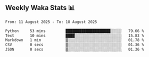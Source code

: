 ## Weekly Waka Stats 📊
<!--START_SECTION:waka-->

```txt
From: 11 August 2025 - To: 18 August 2025

Python     53 mins         ████████████████████░░░░░   79.66 %
Text       10 mins         ████░░░░░░░░░░░░░░░░░░░░░   15.83 %
Markdown   1 min           ▒░░░░░░░░░░░░░░░░░░░░░░░░   01.78 %
CSV        0 secs          ▒░░░░░░░░░░░░░░░░░░░░░░░░   01.36 %
JSON       0 secs          ▒░░░░░░░░░░░░░░░░░░░░░░░░   01.36 %
```

<!--END_SECTION:waka-->

<!--

Here are some ideas to get you started:

- 🔭 I’m currently working on (way to add branches committed on)
- 🌱 I’m currently learning Web Frameworks and Machine Learning! (Lisp, JS (react & angular), Python, and __)
- 💬 Ask me about ...
- 📫 How to reach me: 
- 😄 Pronouns: He/Him/His
- ⚡ Fun fact: ...

that-recsys-lab
-->
